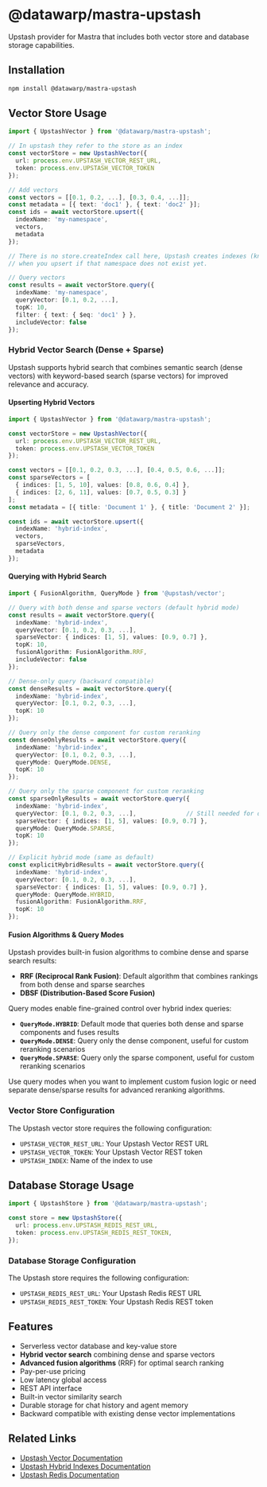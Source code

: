# @datawarp/mastra-upstash

Upstash provider for Mastra that includes both vector store and database storage capabilities.

## Installation

```bash
npm install @datawarp/mastra-upstash
```

## Vector Store Usage

```typescript
import { UpstashVector } from '@datawarp/mastra-upstash';

// In upstash they refer to the store as an index
const vectorStore = new UpstashVector({
  url: process.env.UPSTASH_VECTOR_REST_URL,
  token: process.env.UPSTASH_VECTOR_TOKEN
});

// Add vectors
const vectors = [[0.1, 0.2, ...], [0.3, 0.4, ...]];
const metadata = [{ text: 'doc1' }, { text: 'doc2' }];
const ids = await vectorStore.upsert({
  indexName: 'my-namespace',
  vectors,
  metadata
});

// There is no store.createIndex call here, Upstash creates indexes (known as namespaces in Upstash) automatically
// when you upsert if that namespace does not exist yet.

// Query vectors
const results = await vectorStore.query({
  indexName: 'my-namespace',
  queryVector: [0.1, 0.2, ...],
  topK: 10,
  filter: { text: { $eq: 'doc1' } },
  includeVector: false
});
```

### Hybrid Vector Search (Dense + Sparse)

Upstash supports hybrid search that combines semantic search (dense vectors) with keyword-based search (sparse vectors) for improved relevance and accuracy.

#### Upserting Hybrid Vectors

```typescript
import { UpstashVector } from '@datawarp/mastra-upstash';

const vectorStore = new UpstashVector({
  url: process.env.UPSTASH_VECTOR_REST_URL,
  token: process.env.UPSTASH_VECTOR_TOKEN
});

const vectors = [[0.1, 0.2, 0.3, ...], [0.4, 0.5, 0.6, ...]];
const sparseVectors = [
  { indices: [1, 5, 10], values: [0.8, 0.6, 0.4] },
  { indices: [2, 6, 11], values: [0.7, 0.5, 0.3] }
];
const metadata = [{ title: 'Document 1' }, { title: 'Document 2' }];

const ids = await vectorStore.upsert({
  indexName: 'hybrid-index',
  vectors,
  sparseVectors,
  metadata
});
```

#### Querying with Hybrid Search

```typescript
import { FusionAlgorithm, QueryMode } from '@upstash/vector';

// Query with both dense and sparse vectors (default hybrid mode)
const results = await vectorStore.query({
  indexName: 'hybrid-index',
  queryVector: [0.1, 0.2, 0.3, ...],
  sparseVector: { indices: [1, 5], values: [0.9, 0.7] },
  topK: 10,
  fusionAlgorithm: FusionAlgorithm.RRF,
  includeVector: false
});

// Dense-only query (backward compatible)
const denseResults = await vectorStore.query({
  indexName: 'hybrid-index',
  queryVector: [0.1, 0.2, 0.3, ...],
  topK: 10
});

// Query only the dense component for custom reranking
const denseOnlyResults = await vectorStore.query({
  indexName: 'hybrid-index',
  queryVector: [0.1, 0.2, 0.3, ...],
  queryMode: QueryMode.DENSE,
  topK: 10
});

// Query only the sparse component for custom reranking
const sparseOnlyResults = await vectorStore.query({
  indexName: 'hybrid-index',
  queryVector: [0.1, 0.2, 0.3, ...],              // Still needed for dense index structure
  sparseVector: { indices: [1, 5], values: [0.9, 0.7] },
  queryMode: QueryMode.SPARSE,
  topK: 10
});

// Explicit hybrid mode (same as default)
const explicitHybridResults = await vectorStore.query({
  indexName: 'hybrid-index',
  queryVector: [0.1, 0.2, 0.3, ...],
  sparseVector: { indices: [1, 5], values: [0.9, 0.7] },
  queryMode: QueryMode.HYBRID,
  fusionAlgorithm: FusionAlgorithm.RRF,
  topK: 10
});
```

#### Fusion Algorithms & Query Modes

Upstash provides built-in fusion algorithms to combine dense and sparse search results:

- **RRF (Reciprocal Rank Fusion)**: Default algorithm that combines rankings from both dense and sparse searches
- **DBSF (Distribution-Based Score Fusion)**

Query modes enable fine-grained control over hybrid index queries:

- **`QueryMode.HYBRID`**: Default mode that queries both dense and sparse components and fuses results
- **`QueryMode.DENSE`**: Query only the dense component, useful for custom reranking scenarios
- **`QueryMode.SPARSE`**: Query only the sparse component, useful for custom reranking scenarios

Use query modes when you want to implement custom fusion logic or need separate dense/sparse results for advanced reranking algorithms.

### Vector Store Configuration

The Upstash vector store requires the following configuration:

- `UPSTASH_VECTOR_REST_URL`: Your Upstash Vector REST URL
- `UPSTASH_VECTOR_TOKEN`: Your Upstash Vector REST token
- `UPSTASH_INDEX`: Name of the index to use

## Database Storage Usage

```typescript
import { UpstashStore } from '@datawarp/mastra-upstash';

const store = new UpstashStore({
  url: process.env.UPSTASH_REDIS_REST_URL,
  token: process.env.UPSTASH_REDIS_REST_TOKEN,
});
```

### Database Storage Configuration

The Upstash store requires the following configuration:

- `UPSTASH_REDIS_REST_URL`: Your Upstash Redis REST URL
- `UPSTASH_REDIS_REST_TOKEN`: Your Upstash Redis REST token

## Features

- Serverless vector database and key-value store
- **Hybrid vector search** combining dense and sparse vectors
- **Advanced fusion algorithms** (RRF) for optimal search ranking
- Pay-per-use pricing
- Low latency global access
- REST API interface
- Built-in vector similarity search
- Durable storage for chat history and agent memory
- Backward compatible with existing dense vector implementations

## Related Links

- [Upstash Vector Documentation](https://docs.upstash.com/vector)
- [Upstash Hybrid Indexes Documentation](https://docs.upstash.com/vector/features/hybridindexes)
- [Upstash Redis Documentation](https://docs.upstash.com/redis)
